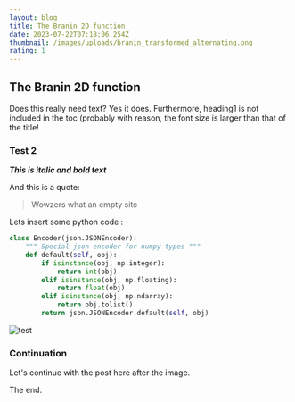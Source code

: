 ```yaml
---
layout: blog
title: The Branin 2D function
date: 2023-07-22T07:18:06.254Z
thumbnail: /images/uploads/branin_transformed_alternating.png
rating: 1
---
```

## The Branin 2D function

D﻿oes this really need text? Yes it does. Furthermore, heading1 is not included in the toc (probably with reason, the font size is larger than that of the title!

### T﻿est 2

***T﻿his is italic and bold text***

A﻿nd this is a quote:

> W﻿owzers what an empty site

L﻿ets insert some python code :

```python
class Encoder(json.JSONEncoder):
    """ Special json encoder for numpy types """
    def default(self, obj):
        if isinstance(obj, np.integer):
            return int(obj)
        elif isinstance(obj, np.floating):
            return float(obj)
        elif isinstance(obj, np.ndarray):
            return obj.tolist()
        return json.JSONEncoder.default(self, obj)
```

![test](/images/uploads/branin_transformed_alternating.png "The Branin 2d Function plotted inline")

### C﻿ontinuation

L﻿et's continue with the post here after the image.

T﻿he end.